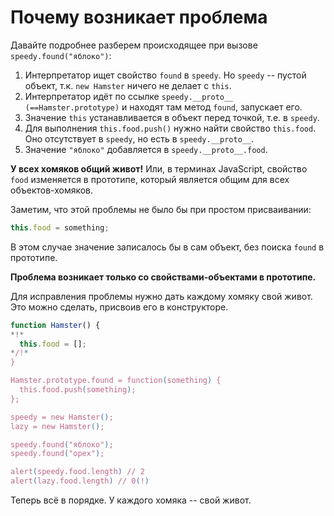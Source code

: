 # Почему возникает проблема

Давайте подробнее разберем происходящее при вызове `speedy.found("яблоко")`:

1. Интерпретатор ищет свойство `found` в `speedy`. Но `speedy` -- пустой объект, т.к. `new Hamster` ничего не делает с `this`.
2. Интерпретатор идёт по ссылке `speedy.__proto__ (==Hamster.prototype)` и находят там метод `found`, запускает его.
3. Значение `this` устанавливается в объект перед точкой, т.е. в `speedy`.
4. Для выполнения `this.food.push()` нужно найти свойство `this.food`. Оно отсутствует в `speedy`, но есть в `speedy.__proto__`.
5. Значение `"яблоко"` добавляется в `speedy.__proto__.food`.

**У всех хомяков общий живот!** Или, в терминах JavaScript, свойство `food` изменяется в прототипе, который является общим для всех объектов-хомяков.

Заметим, что этой проблемы не было бы при простом присваивании:

```js
this.food = something;
```

В этом случае значение записалось бы в сам объект, без поиска `found` в прототипе.

**Проблема возникает только со свойствами-объектами в прототипе.**

Для исправления проблемы нужно дать каждому хомяку свой живот. Это можно сделать, присвоив его в конструкторе.

```js run
function Hamster() {
*!*
  this.food = [];
*/!*
}

Hamster.prototype.found = function(something) {
  this.food.push(something);
};

speedy = new Hamster();
lazy = new Hamster();

speedy.found("яблоко");
speedy.found("орех");

alert(speedy.food.length) // 2
alert(lazy.food.length) // 0(!)
```

Теперь всё в порядке. У каждого хомяка -- свой живот.
